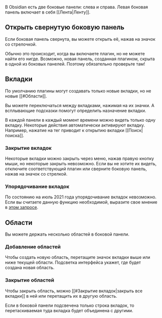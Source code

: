 В Obsidian есть две боковые панели: слева и справа. Левая боковая панель включает в себя [[Лента|Ленту]].

## Открыть свернутую боковую панель

Если боковая панель свернута, вы можете открыть её, нажав на значок со стрелочкой.

Обычно это происходит, когда вы включаете плагин, но не можете найти его нигде. Возможно, новая панель, созданная плагином, скрыта в одной из боковых панелей. Поэтому обязательно проверьте там!

## Вкладки

По умолчанию плагины могут создавать только новые вкладки, но не новые [[#Области]].

Вы можете переключаться между вкладками, нажимая на их значки. А всплывающие подсказки помогут определить назначение вкладки.

В каждой панели в каждый момент времени можно видеть только одну вкладку. Некоторые действия автоматически активируют вкладку. Например, нажатие на тег приводит к открытию вкладки [[Поиск|поиска]].

### Закрытие вкладок

Некоторые вкладки можно закрыть через меню, нажав правую кнопку мыши, но некоторые закрыть невозможно. Если вы не хотите их видеть, отключите соответствующий плагин или сверните боковую панель, нажав на значок со стрелкой.

### Упорядочивание вкладок

По состоянию на июль 2021 года упорядочивание вкладок невозможно. Если вы считаете данную функцию необходимой, выразите свое мнение в [этом запросе](https://forum.obsidian.md/t/reorder-tabs-of-panels-in-left-sidebar/9812).

## Области

Вы можете держать несколько областей в боковой панели.

### Добавление областей

Чтобы создать новую область, перетащите значок вкладки выше или ниже текущей области. Подсветка интерфейса укажет, где будет создана новая область.

### Закрытие областей

Чтобы закрыть область, можно [[#Закрытие вкладок|закрыть все вкладки]] в ней или перетащить их в другую область.

Если в боковой панели подсвечена только строка вкладок, то перетаскиваемая туда вкладка будет объединена с другими.